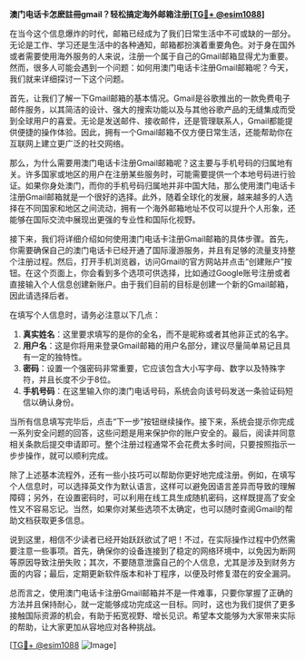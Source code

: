 **澳门电话卡怎麽註冊gmail？轻松搞定海外邮箱注册[[TG💪+ @esim1088](https://t.me/s/esim1088)]**

在当今这个信息爆炸的时代，邮箱已经成为了我们日常生活中不可或缺的一部分。无论是工作、学习还是生活中的各种通知，邮箱都扮演着重要角色。对于身在国外或者需要使用海外服务的人来说，注册一个属于自己的Gmail邮箱显得尤为重要。然而，很多人可能会遇到一个问题：如何用澳门电话卡注册Gmail邮箱呢？今天，我们就来详细探讨一下这个问题。

首先，让我们了解一下Gmail邮箱的基本情况。Gmail是谷歌推出的一款免费电子邮件服务，以其简洁的设计、强大的搜索功能以及与其他谷歌产品的无缝集成而受到全球用户的喜爱。无论是发送邮件、接收邮件，还是管理联系人，Gmail都能提供便捷的操作体验。因此，拥有一个Gmail邮箱不仅方便日常生活，还能帮助你在互联网上建立更广泛的社交网络。

那么，为什么需要用澳门电话卡注册Gmail邮箱呢？这主要与手机号码的归属地有关。许多国家或地区的用户在注册某些服务时，可能需要提供一个本地号码进行验证。如果你身处澳门，而你的手机号码归属地并非中国大陆，那么使用澳门电话卡注册Gmail邮箱就是一个很好的选择。此外，随着全球化的发展，越来越多的人选择在不同国家和地区之间流动，拥有一个海外邮箱地址不仅可以提升个人形象，还能够在国际交流中展现出更强的专业性和国际化视野。

接下来，我们将详细介绍如何使用澳门电话卡注册Gmail邮箱的具体步骤。首先，你需要确保自己的澳门电话卡已经开通了国际漫游服务，并且有足够的流量支持整个注册过程。然后，打开手机浏览器，访问Gmail的官方网站并点击“创建账户”按钮。在这个页面上，你会看到多个选项可供选择，比如通过Google账号注册或者直接输入个人信息创建新账户。由于我们目前的目标是创建一个新的Gmail邮箱，因此请选择后者。

在填写个人信息时，请务必注意以下几点：

1. **真实姓名**：这里要求填写的是你的全名，而不是昵称或者其他非正式的名字。
2. **用户名**：这是你将用来登录Gmail邮箱的用户名部分，建议尽量简单易记且具有一定的独特性。
3. **密码**：设置一个强密码非常重要，它应该包含大小写字母、数字以及特殊字符，并且长度不少于8位。
4. **手机号码**：在这里输入你的澳门电话号码，系统会向该号码发送一条验证码短信以确认身份。

当所有信息填写完毕后，点击“下一步”按钮继续操作。接下来，系统会提示你完成一系列安全问题的回答，这些问题是用来保护你的账户安全的。最后，阅读并同意相关条款后提交申请即可。整个注册过程通常不会花费太多时间，只要按照指示一步步操作，就可以顺利完成。

除了上述基本流程外，还有一些小技巧可以帮助你更好地完成注册。例如，在填写个人信息时，可以选择英文作为默认语言，这样可以避免因语言差异而导致的理解障碍；另外，在设置密码时，可以利用在线工具生成随机密码，这样既提高了安全性又不容易忘记。当然，如果你对某些选项不太确定，也可以随时查阅Gmail的帮助文档获取更多信息。

说到这里，相信不少读者已经开始跃跃欲试了吧！不过，在实际操作过程中仍然需要注意一些事项。首先，确保你的设备连接到了稳定的网络环境中，以免因为断网等原因导致注册失败；其次，不要随意泄露自己的个人信息，尤其是涉及到财务方面的内容；最后，定期更新软件版本和补丁程序，以便及时修复潜在的安全漏洞。

总而言之，使用澳门电话卡注册Gmail邮箱并不是一件难事，只要你掌握了正确的方法并且保持耐心，就一定能够成功完成这一目标。同时，这也为我们提供了更多接触国际资源的机会，有助于拓宽视野、增长见识。希望本文能够为大家带来实际的帮助，让大家更加从容地应对各种挑战。

[[TG💪+ @esim1088](https://t.me/s/esim1088) ![Image](https://i.postimg.cc/4NQfJmqS/Snipaste-2025-05-13-00-14-12.png)]